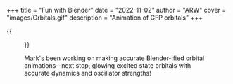 +++
title = "Fun with Blender"
date = "2022-11-02"
author = "ARW"
cover = "images/Orbitals.gif"
description = "Animation of GFP orbitals"
+++

{{<figure src="/images/BlenderOrbitals.gif" position="center" style="border-radius: 6px;" >}}

Mark's been working on making accurate Blender-ified orbital animations--next stop, glowing excited state orbitals with accurate dynamics and oscillator strengths!
